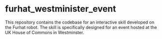 # furhat_westminister_event
This repository contains the codebase for an interactive skill developed on the Furhat robot. The skill is specifically designed for an event hosted at the UK House of Commons in Westminster.
